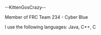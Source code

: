 --KittenGosCrazy--

Member of FRC Team 234 - Cyber Blue

I use the following languages:
Java, C++, C
